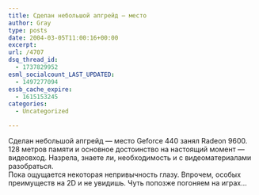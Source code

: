 ```yaml
---
title: Сделан небольшой апгрейд — место
author: Gray
type: posts
date: 2004-03-05T11:00:16+00:00
excerpt:
url: /4707
dsq_thread_id:
  - 1737829952
esml_socialcount_LAST_UPDATED:
  - 1497277094
essb_cache_expire:
  - 1615153245
categories:
  - Uncategorized

---
```








Сделан небольшой апгрейд &#8212; место Geforce 440 занял Radeon 9600. 128 метров памяти и основное достоинство на настоящий момент &#8212; видеовход. Назрела, знаете ли, необходимость и с видеоматериалами разобраться.  
Пока ощущается некоторая непривычность глазу. Впрочем, особых преимуществ на 2D и не увидишь. Чуть попозже погоняем на играх&#8230;